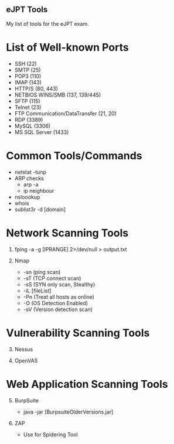 ## eJPT Tools
 My list of tools for the eJPT exam.

# List of Well-known Ports

* SSH (22)
* SMTP (25)
* POP3 (110)
* IMAP (143)
* HTTP/S (80, 443)
* NETBIOS WINS/SMB (137, 139/445)
* SFTP (115)
* Telnet (23)
* FTP Communication/DataTransfer (21, 20)
* RDP (3389)
* MySQL (3306)
* MS SQL Server (1433)


# Common Tools/Commands

* netstat -tunp
* ARP checks
    - arp -a
    - ip neighbour
* nsloookup
* whois
* sublist3r -d [domain]


# Network Scanning Tools

1. fping -a -g [IPRANGE] 2>/dev/null > output.txt

2. Nmap 
    * -sn (ping scan)
    * -sT (TCP connect scan)
    * -sS (SYN only scan, Stealthy)
    * -iL [fileList]
    * -Pn (Treat all hosts as online)
    * -O (OS Detection Enabled)
    * -sV (Version detection scan)

# Vulnerability Scanning Tools

3. Nessus

4. OpenVAS

# Web Application Scanning Tools

5. BurpSuite
    * java -jar [BurpsuiteOlderVersions.jar] 

6. ZAP 
    * Use for Spidering Tool


